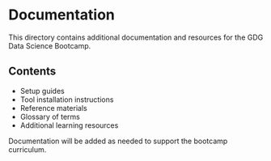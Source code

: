 # Documentation

This directory contains additional documentation and resources for the GDG Data Science Bootcamp.

## Contents

- Setup guides
- Tool installation instructions  
- Reference materials
- Glossary of terms
- Additional learning resources

Documentation will be added as needed to support the bootcamp curriculum.